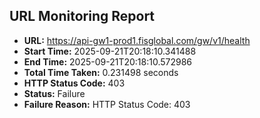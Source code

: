 ## URL Monitoring Report

- **URL:** https://api-gw1-prod1.fisglobal.com/gw/v1/health
- **Start Time:** 2025-09-21T20:18:10.341488
- **End Time:** 2025-09-21T20:18:10.572986
- **Total Time Taken:** 0.231498 seconds
- **HTTP Status Code:** 403
- **Status:** Failure
- **Failure Reason:** HTTP Status Code: 403
